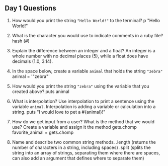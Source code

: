 ## Day 1 Questions

1. How would you print the string `"Hello World!"` to the terminal?
p "Hello World!"

1. What is the character you would use to indicate comments in a ruby file?
hash (#)

1. Explain the difference between an integer and a float?
An integer is a whole number with no decimal places (5), while a float does have decimals (1.0, 3.14).

1. In the space below, create a variable `animal` that holds the string `"zebra"`
animal = '"zebra"'

1. How would you print the string `"zebra"` using the variable that you created above?
puts animal

1. What is interpolation? Use interpolation to print a sentence using the variable `animal`.
Interpolation is adding a variable or calculation into a string.
puts "I would love to pet a #{animal}!"

1. How do we get input from a user? What is the method that we would use?
Create a variable and assign it the method gets.chomp
favorite_animal = gets.chomp

1. Name and describe two common string methods.
.length (returns the number of characters in a string, including spaces)
.split (splits the string into an array of strings, separating them where there are spaces, can also add an argument that defines where to separate them)
